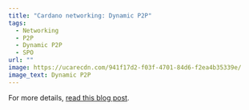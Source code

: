 ```yaml
---
title: "Cardano networking: Dynamic P2P"
tags:
  - Networking
  - P2P
  - Dynamic P2P
  - SPO
url: ""
image: https://ucarecdn.com/941f17d2-f03f-4701-84d6-f2ea4b35339e/
image_text: Dynamic P2P
---
```


For more details, [read this blog post](https://www.essentialcardano.io/article/dynamic-p2p-is-available-on-mainnet).

